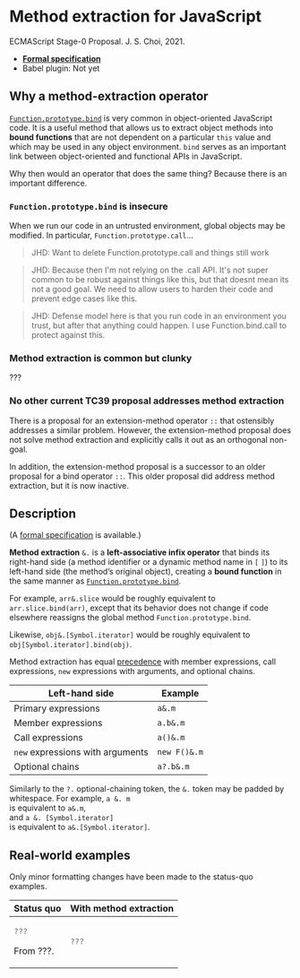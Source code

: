 # Method extraction for JavaScript
ECMAScript Stage-0 Proposal. J. S. Choi, 2021.

* **[Formal specification][]**
* Babel plugin: Not yet

[formal specification]: http://jschoi.org/21/es-method-extraction/

## Why a method-extraction operator
[`Function.prototype.bind`][bind] is very common in object-oriented JavaScript code.
It is a useful method that allows us to extract object methods
into **bound functions** that are not dependent on a particular `this` value
and which may be used in any object environment.
`bind` serves as an important link between
object-oriented and functional APIs in JavaScript.

[bind]: https://developer.mozilla.org/en-US/docs/Web/JavaScript/Reference/Global_Objects/Function/bind

Why then would an operator that does the same thing?
Because there is an important difference.

### `Function.prototype.bind` is insecure
When we run our code in an untrusted environment, global objects may be modified.
In particular, `Function.prototype.call`…

> JHD: Want to delete Function.prototype.call and things still work

> JHD: Because then I'm not relying on the .call API. It's not super common to be robust against things like this, but that doesnt mean its not a good goal. We need to allow users to harden their code and prevent edge cases like this.

> JHD: Defense model here is that you run code in an environment you trust, but after that anything could happen. I use Function.bind.call to protect against this.

### Method extraction is common but clunky
???

### No other current TC39 proposal addresses method extraction
There is a proposal for an extension-method operator `::`
that ostensibly addresses a similar problem.
However, the extension-method proposal does not solve method extraction
and explicitly calls it out as an orthogonal non-goal.

In addition, the extension-method proposal is a successor
to an older proposal for a bind operator `::`.
This older proposal did address method extraction, but it is now inactive.

## Description
(A [formal specification][] is available.)

**Method extraction** `&.` is a **left-associative infix operator**
that binds its right-hand side (a method identifier
or a dynamic method name in `[` `]`)
to its left-hand side (the method’s original object),
creating a **bound function** in the same manner
as [`Function.prototype.bind`][bind].

For example, `arr&.slice` would be roughly
equivalent to `arr.slice.bind(arr)`,
except that its behavior does not change
if code elsewhere reassigns the global method `Function.prototype.bind`.

Likewise, `obj&.[Symbol.iterator]` would be roughly
equivalent to `obj[Symbol.iterator].bind(obj)`.

Method extraction has equal [precedence][] with
member expressions, call expressions, `new` expressions with arguments,
and optional chains.

[precedence]: https://developer.mozilla.org/en-US/docs/Web/JavaScript/Reference/Operators/Operator_Precedence

| Left-hand side                  | Example      |
| ------------------------------- | ------------ |
| Primary expressions             | `a&.m`       |
| Member expressions              | `a.b&.m`     |
| Call expressions                | `a()&.m`     |
|`new` expressions with arguments | `new F()&.m` |
| Optional chains                 | `a?.b&.m`    |

Similarly to the `?.` optional-chaining token,
the `&.` token may be padded by whitespace.
For example, `a &. m`\
is equivalent to `a&.m`,\
and `a &. [Symbol.iterator]`\
is equivalent to `a&.[Symbol.iterator]`.

## Real-world examples
Only minor formatting changes have been made to the status-quo examples.

<table>
<thead>
<tr>
<th>Status quo
<th>With method extraction

<tbody>
<tr>
<td>

```js
???
```
From ???.

<td>

```js
???
```

</table>

